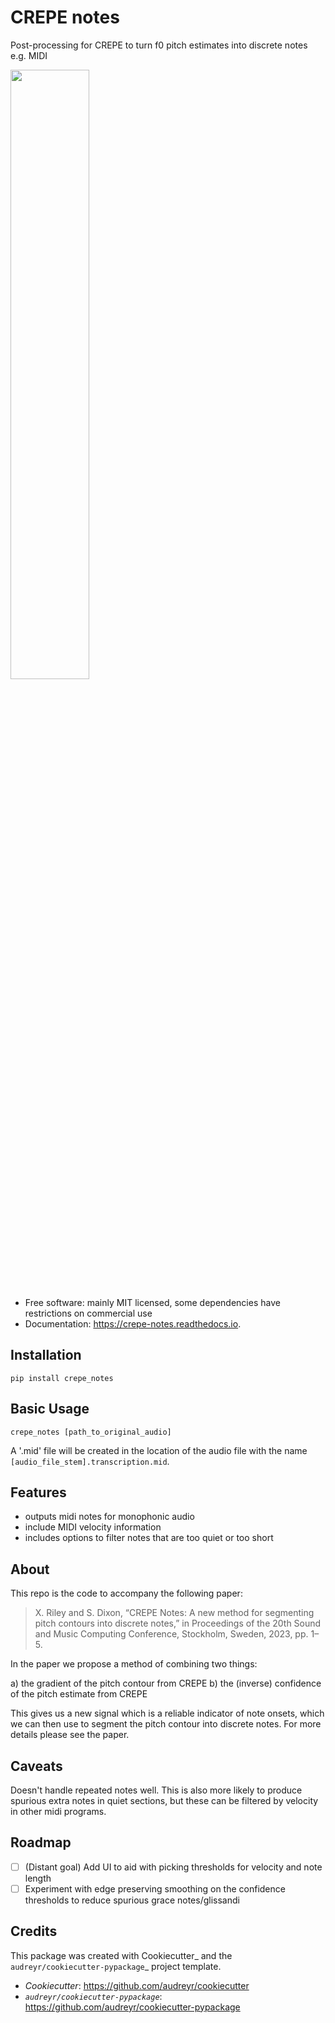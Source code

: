CREPE notes
===========


<!-- .. image:: https://img.shields.io/pypi/v/crepe_notes.svg -->
<!--         :target: https://pypi.python.org/pypi/crepe_notes -->

<!-- .. image:: https://img.shields.io/travis/xavriley/crepe_notes.svg -->
<!--         :target: https://travis-ci.com/xavriley/crepe_notes -->

<!-- .. image:: https://readthedocs.org/projects/crepe-notes/badge/?version=latest -->
<!--         :target: https://crepe-notes.readthedocs.io/en/latest/?version=latest -->
<!--         :alt: Documentation Status -->

Post-processing for CREPE to turn f0 pitch estimates into discrete notes e.g. MIDI

[<img src="" width="50%">](https://www.youtube.com/watch?v=vFvbedBgLKg "CREPE Notes demo")


* Free software: mainly MIT licensed, some dependencies have restrictions on commercial use
* Documentation: https://crepe-notes.readthedocs.io.
  
Installation
------------

```
pip install crepe_notes
```

Basic Usage
-----------

```
crepe_notes [path_to_original_audio]
```

A '.mid' file will be created in the location of the audio file with the name `[audio_file_stem].transcription.mid`.


Features
--------

* outputs midi notes for monophonic audio
* include MIDI velocity information
* includes options to filter notes that are too quiet or too short


About
-----

This repo is the code to accompany the following paper:

> X. Riley and S. Dixon, “CREPE Notes: A new method for segmenting pitch contours into discrete notes,” in Proceedings of the 20th Sound and Music Computing Conference, Stockholm, Sweden, 2023, pp. 1–5.

In the paper we propose a method of combining two things:

a) the gradient of the pitch contour from CREPE
b) the (inverse) confidence of the pitch estimate from CREPE

This gives us a new signal which is a reliable indicator of note onsets, which we can then use to segment the pitch contour into discrete notes. For more details please see the paper.



Caveats
-------

Doesn't handle repeated notes well. This is also more likely to produce spurious extra notes in quiet sections, but these can be filtered by velocity in other midi programs.

Roadmap
-------

-[ ] (Distant goal) Add UI to aid with picking thresholds for velocity and note length
-[ ] Experiment with edge preserving smoothing on the confidence thresholds to reduce spurious grace notes/glissandi

Credits
-------

This package was created with Cookiecutter_ and the `audreyr/cookiecutter-pypackage`_ project template.

* _Cookiecutter_: https://github.com/audreyr/cookiecutter
* _`audreyr/cookiecutter-pypackage`_: https://github.com/audreyr/cookiecutter-pypackage
